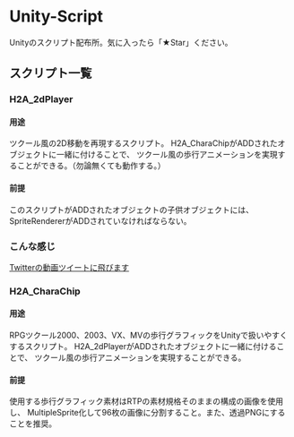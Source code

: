 # Unity-Script
Unityのスクリプト配布所。気に入ったら「★Star」ください。

## スクリプト一覧

### H2A_2dPlayer
#### 用途
ツクール風の2D移動を再現するスクリプト。
H2A_CharaChipがADDされたオブジェクトに一緒に付けることで、
ツクール風の歩行アニメーションを実現することができる。（勿論無くても動作する。）

#### 前提
このスクリプトがADDされたオブジェクトの子供オブジェクトには、
SpriteRendererがADDされていなければならない。

### こんな感じ
<a href="https://t.co/IpTebKfuSA">Twitterの動画ツイートに飛びます</a>

### H2A_CharaChip
#### 用途
RPGツクール2000、2003、VX、MVの歩行グラフィックをUnityで扱いやすくするスクリプト。
H2A_2dPlayerがADDされたオブジェクトに一緒に付けることで、
ツクール風の歩行アニメーションを実現することができる。

#### 前提
使用する歩行グラフィック素材はRTPの素材規格そのままの構成の画像を使用し、
MultipleSprite化して96枚の画像に分割すること。また、透過PNGにすることを推奨。